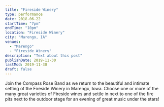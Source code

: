 ```yaml
---
title: "Fireside Winery"
type: performance
date: 2018-06-22
startTime: "7pm"
endTime: "10pm"
location: "Fireside Winery"
city: "Marengo, IA"
venues:
  - "Marengo"
  - "Fireside Winery"
description: "Text about this post"
publishDate: 2019-11-30
lastMod: 2019-11-30
draft: false
---
```


Join the Compass Rose Band as we return to the beautiful and intimate setting of the Fireside Winery in Marengo, Iowa. Choose one or more of the many great varieties of Fireside wines and settle in next to one of the fire pits next to the outdoor stage for an evening of great music under the stars!
